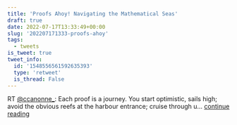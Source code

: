 ```yaml
---
title: 'Proofs Ahoy! Navigating the Mathematical Seas'
draft: true
date: 2022-07-17T13:33:49+00:00
slug: '202207171333-proofs-ahoy'
tags:
  - tweets
is_tweet: true
tweet_info:
  id: '1548556561592635393'
  type: 'retweet'
  is_thread: False
---
```




RT [@ccanonne_](https://x.com/ccanonne_): Each proof is a journey. You start optimistic, sails high; avoid the obvious reefs at the harbour entrance; cruise through u… [continue reading](https://x.com/sytelus/status/1548556561592635393)
